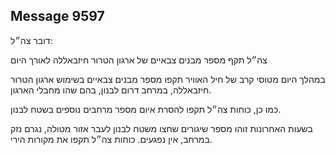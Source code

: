## Message 9597

דובר צה״ל:

צה״ל תקף מספר מבנים צבאיים של ארגון הטרור חיזבאללה לאורך היום

במהלך היום מטוסי קרב של חיל האוויר תקפו מספר מבנים צבאיים בשימוש ארגון הטרור חיזבאללה, במרחב דרום לבנון, בהם שהו מחבלי הארגון.

כמו כן, כוחות צה״ל תקפו להסרת איום מספר מרחבים נוספים בשטח לבנון.

בשעות האחרונות זוהו מספר שיגורים שחצו משטח לבנון לעבר אזור מטולה, נגרם נזק במרחב, אין נפגעים.
כוחות צה״ל תקפו את מקורות הירי.

